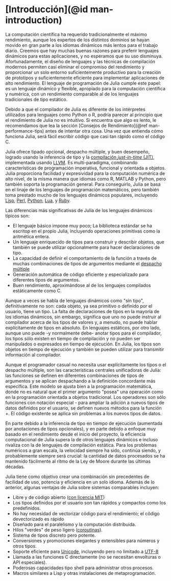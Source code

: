 # [Introducción](@id man-introduction)

La computación científica ha requerido tradicionalmente el máximo rendimiento, aunque los expertos de los distintos  dominios se hayan movido en gran parte a los idiomas dinámicos más lentos para el trabajo diario. Creemos que hay muchas buenas razones para preferir lenguajes dinámicos para estas aplicaciones, y no esperamos que su uso disminuya. Afortunadamente, el diseño de lenguajes y las técnicas de compilación modernos permiten casi eliminar el compromiso del rendimiento y proporcionar un solo entorno suficientemente productivo para la creación de prototipos y suficientemente eficiente para implementar aplicaciones de alto rendimiento. El lenguaje de programación de Julia cumple este papel: es un lenguaje dinámico y flexible, apropiado para la computación científica y numérica, con un rendimiento comparable al de los lenguajes tradicionales de tipo estático.

Debido a que el compilador de Julia es diferente de los intérpretes utilizados para lenguajes como Python o R, podría parecer al principio que el rendimiento de Julia no es intuitivo. Si encuentra que algo es lento, le recomendamos que lea la sección [Consejos de Rendimiento](@ref man-performance-tips) antes de intentar otra cosa. Una vez que entienda cómo funciona Julia, será fácil escribir código que casi tan rápido como el código C.

Julia ofrece tipado opcional, despacho múltiple, y buen desempeño, logrado usando la inferencia de tipo y la [compilación *just-in-time* (JIT)](https://en.wikipedia.org/wiki/Just-in-time_compilation),
implementada usando [LLVM](https://en.wikipedia.org/wiki/Low_Level_Virtual_Machine). Es multi-paradigma, combinando características de programación imperativa, funcional y orientada a objetos. Julia proporciona facilidad y expresividad para la computación numérica de alto nivel, de la misma manera que idiomas como R, MATLAB y Python, pero también soporta la programación general. Para conseguirlo, Julia se basa en el linaje de los lenguajes de programación matemáticos, pero también toma prestado mucho de los lenguajes dinámicos populares, incluyendo [Lisp](https://en.wikipedia.org/wiki/Lisp_(programming_language)), [Perl](https://en.wikipedia.org/wiki/Perl_(programming_language)),
[Python](https://en.wikipedia.org/wiki/Python_(programming_language)), [Lua](https://en.wikipedia.org/wiki/Lua_(programming_language)),
y [Ruby](https://en.wikipedia.org/wiki/Ruby_(programming_language)).

Las diferencias más significativas de Julia de los lenguajes dinámicos típicos son:

  * El lenguaje básico impone muy poco; La biblioteca estándar se ha escritop en el propio Julia, incluyendo operaciones primitivas como la aritmética entera.
  * Un lenguaje enriquecido de tipos para construir y describir objetos, que también se puede utilizar opcionalmente para hacer declaraciones de tipo.
  * La capacidad de definir el comportamiento de la función a través de muchas combinaciones de tipos de argumentos mediante el [despacho múltiple](https://en.wikipedia.org/wiki/Multiple_dispatch)
  * Generación automática de código eficiente y especializado para diferentes tipos de argumentos.
  * Buen rendimiento, aproximándose al de los lenguajes compilados estáticamente como C.

Aunque a veces se habla de lenguajes dinámicos como "sin tipo", definitivamente no son: cada objeto, ya sea primitivo o definido por el usuario, tiene un tipo. La falta de declaraciones de tipos en la mayoría de los idiomas dinámicos, sin embargo, significa que uno no puede instruir al compilador acerca de los tipos de valores y, a menudo, no puede hablar explícitamente de tipos en absoluto. En lenguajes estáticos, por otro lado, aunque uno puede -y normalmente debe- anotar tipos para el compilador, los tipos sólo existen en tiempo de compilación y no pueden ser manipulados o expresados en tiempo de ejecución. En Julia, los tipos son objetos en tiempo de ejecución y también se pueden utilizar para transmitir información al compilador.

Aunque el programador casual no necesita usar explícitamente los tipos o el despacho múltiple, son las características centrales unificadoras de Julia: las funciones se definen en diferentes combinaciones de tipos de argumentos y se aplican despachando a la definición concordante más específica. Este modelo se ajusta bien a la programación matemática, donde no es natural que el primer argumento "posea" una operación como en la programación orientada a objetos tradicional. Los operadores son sólo funciones con notación especial - para ampliar la adición a nuevos tipos de datos definidos por el usuario, se definen nuevos métodos para la función +. El código existente se aplica sin problemas a los nuevos tipos de datos.

En parte debido a la inferencia de tipo en tiempo de ejecución (aumentada por anotaciones de tipos opcionales), y en parte debido a enfoque muy basado en el rendimiento desde el inicio del proyecto, la eficiencia computacional de Julia supera la de otros lenguajes dinámicos e incluso rivaliza con la de lenguajes de compilación estática. Para los problemas numéricos a gran escala, la velocidad siempre ha sido, continúa siendo, y probablemente siempre será crucial: la cantidad de datos procesados se ha mantenido fácilmente al ritmo de la Ley de Moore durante las últimas décadas.

Julia tiene como objetivo crear una combinación sin precedentes de facilidad de uso, potencia y eficiencia en un solo idioma. Además de lo anterior, algunas ventajas de Julia sobre sistemas comparables incluyen:

  * Libre y de código abierto ([con licencia MIT](https://github.com/JuliaLang/julia/blob/master/LICENSE.md))
  * Los tipos definidos por el usuario son tan rápidos y compactos como los predefinidos.
  * No hay necesidad de vectorizar código para el rendimiento; el código devectorizado es rápido
  * Diseñado para el paralelismo y la computación distribuida.
  * Hilos "verdes" de peso ligero ([coroutinas](https://en.wikipedia.org/wiki/Coroutine)).
  * Sistema de tipos discreto pero potente.
  * Conversiones y promociones elegantes y extensibles para números y otros tipos.
  * Soporte eficiente para [Unicode](https://en.wikipedia.org/wiki/Unicode), incluyendo pero no 
  limitado a [UTF-8](https://en.wikipedia.org/wiki/UTF-8)
  * Llamada a las funciones C directamente (no se necesitan envolturas o API especiales).
  * Poderosas capacidades tipo shell para administrar otros procesos.
  * Macros similares a Lisp y otras instalaciones de metaprogramación.
